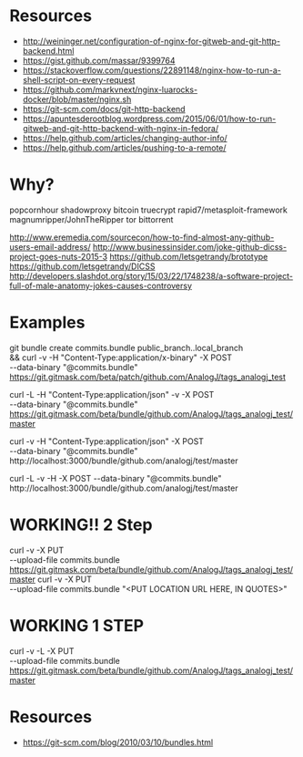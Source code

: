 

# Resources
- http://weininger.net/configuration-of-nginx-for-gitweb-and-git-http-backend.html
- https://gist.github.com/massar/9399764
- https://stackoverflow.com/questions/22891148/nginx-how-to-run-a-shell-script-on-every-request
- https://github.com/markvnext/nginx-luarocks-docker/blob/master/nginx.sh
- https://git-scm.com/docs/git-http-backend
- https://apuntesderootblog.wordpress.com/2015/06/01/how-to-run-gitweb-and-git-http-backend-with-nginx-in-fedora/
- https://help.github.com/articles/changing-author-info/
- https://help.github.com/articles/pushing-to-a-remote/



# Why?
popcornhour
shadowproxy
bitcoin
truecrypt
rapid7/metasploit-framework
magnumripper/JohnTheRipper
tor
bittorrent


http://www.eremedia.com/sourcecon/how-to-find-almost-any-github-users-email-address/
http://www.businessinsider.com/joke-github-dicss-project-goes-nuts-2015-3
https://github.com/letsgetrandy/brototype
https://github.com/letsgetrandy/DICSS
http://developers.slashdot.org/story/15/03/22/1748238/a-software-project-full-of-male-anatomy-jokes-causes-controversy




# Examples
git bundle create commits.bundle public_branch..local_branch \
&& curl -v -H "Content-Type:application/x-binary" -X POST \
	--data-binary "@commits.bundle" https://git.gitmask.com/beta/patch/github.com/AnalogJ/tags_analogj_test

curl -L -H "Content-Type:application/json" -v -X POST \
	--data-binary "@commits.bundle" https://git.gitmask.com/beta/bundle/github.com/AnalogJ/tags_analogj_test/master

curl -v -H "Content-Type:application/json" -X POST \
	--data-binary "@commits.bundle" http://localhost:3000/bundle/github.com/analogj/test/master

curl -L -v -H -X POST --data-binary "@commits.bundle" http://localhost:3000/bundle/github.com/analogj/test/master



# WORKING!! 2 Step
curl -v -X PUT \
	--upload-file commits.bundle https://git.gitmask.com/beta/bundle/github.com/AnalogJ/tags_analogj_test/master
curl -v -X PUT \
	--upload-file commits.bundle "<PUT LOCATION URL HERE, IN QUOTES>"

# WORKING 1 STEP

curl -v -L -X PUT \
	--upload-file commits.bundle https://git.gitmask.com/beta/bundle/github.com/AnalogJ/tags_analogj_test/master



# Resources
- https://git-scm.com/blog/2010/03/10/bundles.html